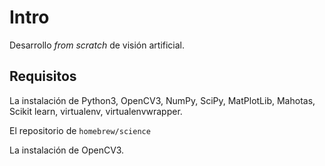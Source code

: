 # Intro

Desarrollo _from scratch_ de visión artificial.

## Requisitos

La instalación de Python3, OpenCV3, NumPy, SciPy, MatPlotLib, Mahotas, Scikit learn, virtualenv, virtualenvwrapper.

El repositorio de `homebrew/science`

La instalación de OpenCV3.

